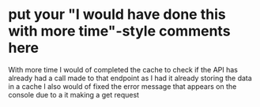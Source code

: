 # put your "I would have done this with more time"-style comments here

With more time I would of completed the cache to check if the API has already had a call made to that endpoint as I had it already storing the data in a cache
I also would of fixed the error message that appears on the console due to a it making a get request
